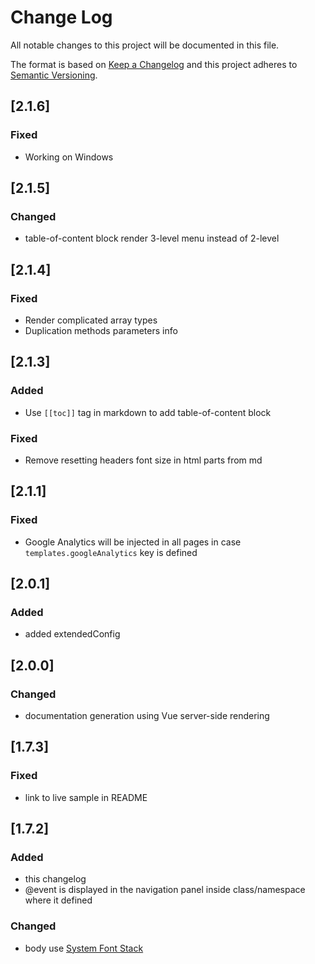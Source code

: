 # Change Log
All notable changes to this project will be documented in this file.

The format is based on [Keep a Changelog](http://keepachangelog.com/)
and this project adheres to [Semantic Versioning](http://semver.org/).

## [2.1.6]
### Fixed
 - Working on Windows

## [2.1.5]
### Changed
 - table-of-content block render 3-level menu instead of 2-level

## [2.1.4]
### Fixed
 - Render complicated array types
 - Duplication methods parameters info

## [2.1.3]
### Added
 - Use `[[toc]]` tag in markdown to add table-of-content block
### Fixed
 - Remove resetting headers font size in html parts from md 
 
## [2.1.1]
### Fixed
 - Google Analytics will be injected in all pages in case `templates.googleAnalytics` key is defined
 
## [2.0.1]
### Added
 - added extendedConfig 
  
## [2.0.0]
### Changed
 - documentation generation using Vue server-side rendering

## [1.7.3]
### Fixed
 - link to live sample in README

## [1.7.2]
### Added
 - this changelog
 - @event is displayed in the navigation panel inside class/namespace where it defined
 
### Changed
 - body use [System Font Stack](https://css-tricks.com/snippets/css/system-font-stack/)
     